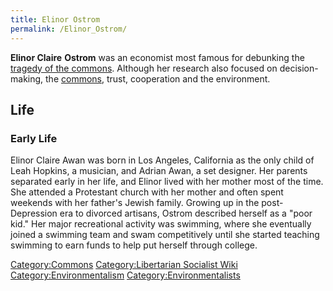 ```yaml
---
title: Elinor Ostrom
permalink: /Elinor_Ostrom/
---
```


**Elinor Claire** **Ostrom** was an economist most famous for debunking
the [tragedy of the commons](Tragedy_of_the_Commons "wikilink").
Although her research also focused on decision-making, the
[commons](commons "wikilink"), trust, cooperation and the environment.

## Life

### Early Life

Elinor Claire Awan was born in Los Angeles, California as the only child
of Leah Hopkins, a musician, and Adrian Awan, a set designer. Her
parents separated early in her life, and Elinor lived with her mother
most of the time. She attended a Protestant church with her mother and
often spent weekends with her father's Jewish family. Growing up in the
post-Depression era to divorced artisans, Ostrom described herself as a
"poor kid." Her major recreational activity was swimming, where she
eventually joined a swimming team and swam competitively until she
started teaching swimming to earn funds to help put herself through
college.

[Category:Commons](Category:Commons "wikilink") [Category:Libertarian
Socialist Wiki](Category:Libertarian_Socialist_Wiki "wikilink")
[Category:Environmentalism](Category:Environmentalism "wikilink")
[Category:Environmentalists](Category:Environmentalists "wikilink")